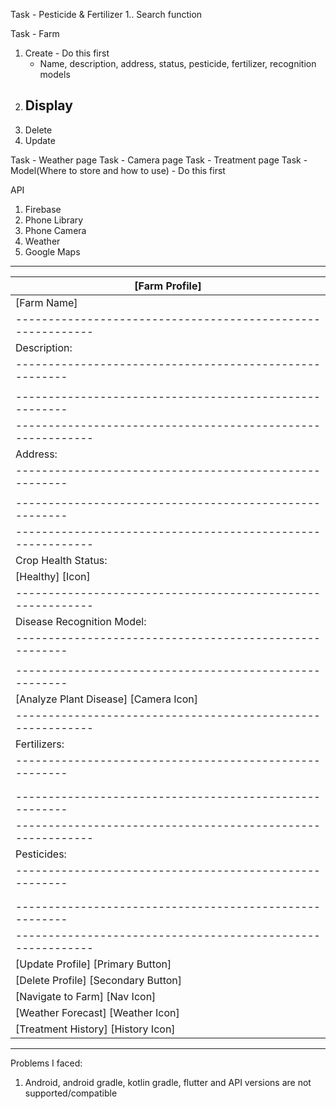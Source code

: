 Task - Pesticide & Fertilizer
1.. Search function

Task - Farm
1. Create - Do this first
    - Name, description, address, status, pesticide, fertilizer, recognition models
2. Display
    - 
3. Delete
4. Update

Task - Weather page
Task - Camera page
Task - Treatment page
Task - Model(Where to store and how to use) - Do this first

API
1. Firebase
2. Phone Library
3. Phone Camera
4. Weather
5. Google Maps


-------------------------------------------------------------
|                       [Farm Profile]                      |
|-----------------------------------------------------------|
|  [Farm Name]                                              |
|-----------------------------------------------------------|
|  Description:                                             |
|  -------------------------------------------------------  |
|  | Farm Description                                     | |
|  -------------------------------------------------------  |
|-----------------------------------------------------------|
|  Address:                                                 |
|  -------------------------------------------------------  |
|  | Farm Address                                         | |
|  -------------------------------------------------------  |
|-----------------------------------------------------------|
|  Crop Health Status:                                      |
|  [Healthy] [Icon]                                         |
|-----------------------------------------------------------|
|  Disease Recognition Model:                               |
|  -------------------------------------------------------  |
|  | Model Name                                          |  |
|  -------------------------------------------------------  |
|  [Analyze Plant Disease] [Camera Icon]                    |
|-----------------------------------------------------------|
|  Fertilizers:                                             |
|  -------------------------------------------------------  |
|  | Fertilizer 1  [-] [Amount] [+]                       | |
|  | Fertilizer 2  [-] [Amount] [+]                       | |
|  -------------------------------------------------------  |
|-----------------------------------------------------------|
|  Pesticides:                                              |
|  -------------------------------------------------------  |
|  | Pesticide 1                                          | |
|  | Pesticide 2                                          | |
|  -------------------------------------------------------  |
|-----------------------------------------------------------|
|  [Update Profile] [Primary Button]                        |
|  [Delete Profile] [Secondary Button]                      |
|  [Navigate to Farm] [Nav Icon]                            |
|  [Weather Forecast] [Weather Icon]                        |
|  [Treatment History] [History Icon]                       |
-------------------------------------------------------------


Problems I faced:
1. Android, android gradle, kotlin gradle, flutter and API versions are not supported/compatible

